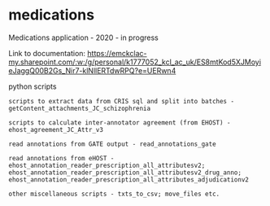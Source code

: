 # medications
Medications application - 2020 - in progress

Link to documentation: https://emckclac-my.sharepoint.com/:w:/g/personal/k1777052_kcl_ac_uk/ES8mtKod5XJMoyieJaggQ00B2Gs_Nir7-klNllERTdwRPQ?e=UERwn4

python scripts

    scripts to extract data from CRIS sql and split into batches - getContent_attachments_JC_schizophrenia
    
    scripts to calculate inter-annotator agreement (from EHOST) - ehost_agreement_JC_Attr_v3
    
    read annotations from GATE output - read_annotations_gate
    
    read annotations from eHOST - ehost_annotation_reader_prescription_all_attributesv2; ehost_annotation_reader_prescription_all_attributesv2_drug_anno; ehost_annotation_reader_prescription_all_attributes_adjudicationv2
    
    other miscellaneous scripts - txts_to_csv; move_files etc.
